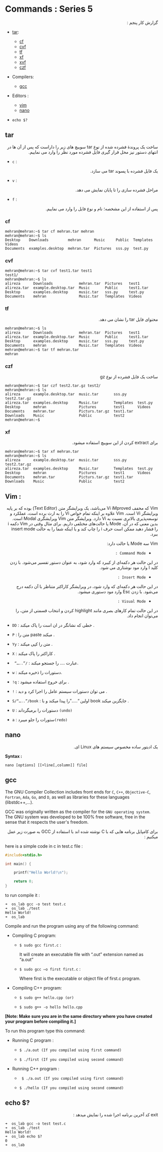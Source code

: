 # Commands  : Series 5

<div dir="rtl" markdown="1">
گزارش کار پنجم :‌
<div dir="ltr" markdown="1">

* [tar](#tar):
    * [cf](#cf)
    * [cvf](#cvf)
    * [tf](#tf)
    * [xf](#xf)
    * [xvf](#xvf)
    * [czf](#czf)


* Compilers:

    * [gcc](#gcc)

* Editors :
    * [vim](#vim)
    * [nano](#nano)

* `echo $?`


## tar

<div dir="rtl" markdown="1">
ساخت یک پروندۀ فشرده شده از نوع tar
سوییچ های زیر را داراست که پس از آن ها در انتهای دستور نیز محل قرار گیری فایل فشرده مورد نظر را وارد می نماییم.
<div dir="ltr" markdown="1">

* `c` : 

<div dir="rtl" markdown="1">
یک فایل فشرده با پسوند tar می سازد.
<div dir="ltr" markdown="1">

* `v` : 

<div dir="rtl" markdown="1">
مراحل فشرده سازی را تا پایان نمایش می دهد.
<div dir="ltr" markdown="1">

* `f` :

<div dir="rtl" markdown="1">
 پس از استفاده از این مشخصه؛ نام و نوع فایل را وارد می نماییم.
<div dir="ltr" markdown="1">

### cf

```
mehran@mehran:~$ tar cf mehran.tar mehran
mehran@mehran:~$ ls
Desktop    Downloads         mehran      Music     Public  Templates  Videos
Documents  examples.desktop  mehran.tar  Pictures  sss.py  test.py
```

### cvf 

```
mehran@mehran:~$ tar cvf test1.tar test1
test1/
mehran@mehran:~$ ls
alireza      Downloads            mehran.tar  Pictures   test1
alireza.tar  example.desktop.tar  Music       Public     test1.tar
Desktop      examples.desktop     music.tar   sss.py     test.py
Documents    mehran               Music.tar   Templates  Videos
```


### tf
<div dir="rtl" markdown="1">
محتوای فایل tar  را نشان می دهد. 
<div dir="ltr" markdown="1">

```
mehran@mehran:~$ ls
alireza      Downloads            mehran.tar  Pictures   test1
alireza.tar  example.desktop.tar  Music       Public     test1.tar
Desktop      examples.desktop     music.tar   sss.py     test.py
Documents    mehran               Music.tar   Templates  Videos
mehran@mehran:~$ tar tf mehran.tar 
mehran
```


### czf 
<div dir="rtl" markdown="1">
 ساخت یک فایل فشرده از نوع gz
<div dir="ltr" markdown="1">

```
mehran@mehran:~$ tar czf test2.tar.gz test2/
mehran@mehran:~$ ls
alireza      example.desktop.tar  music.tar       sss.py     test2.tar.gz
alireza.tar  examples.desktop     Music.tar       Templates  test.py
Desktop      mehran               Pictures        test1      Videos
Documents    mehran.tar           Picturs.tar.gz  test1.tar
Downloads    Music                Public          test2
mehran@mehran:~$ 
```


### xf 
<div dir="rtl" markdown="1">
 برای extract کردن از این سوییچ استفاده میشود.
<div dir="ltr" markdown="1">

```
mehran@mehran:~$ tar xf mehran.tar
mehran@mehran:~$ ls
alireza      example.desktop.tar  music.tar       sss.py     test2.tar.gz
alireza.tar  examples.desktop     Music.tar       Templates  test.py
Desktop      mehran               Pictures        test1      Videos
Documents    mehran.tar           Picturs.tar.gz  test1.tar
Downloads    Music                Public          test2
```

## Vim : 

<div dir="rtl" markdown="1">
Vim که مخفف Vi iMproved می‌باشد، یک ویرایشگر متن (Text Editor) بوده که بر پایه ویرایشگر Vi است. Vim علاوه بر اینکه تمام خواص Vi را به ارث برده است، عملکرد و توسعه‌پذیری بالاتری نسبت به Vi دارد.
ویرایشگر متن Vim ویرایشگری Modal است. بدین معنی که در آن، Mode یا حالت‌های مختلفی داریم. برای مثال وقتی در Vim دکمه i را فشار دهید ممکن است حرف i را چاپ کند و یا اینکه شما را به حالت insert mode ببرد.

Vim سه Mode یا حالت دارد:
<div dir="rtl" markdown="1">

* `Command Mode : `
<div dir="rtl" markdown="1">
در این حالت هر دکمه‌ای از کیبرد که وارد شود، به عنوان دستور تفسیر می‌شود.
 با زدن کلید I وارد مود نوشتاری می شود.
<div dir="rtl" markdown="1">

* `Insert Mode : `
<div dir="rtl" markdown="1">
در این حالت هر دکمه‌ای که وارد شود، در ویرایشگر کاراکتر متناظر با آن دکمه درج می‌شود.
با زدن Esc وارد مود دستوری میشود.
<div dir="rtl" markdown="1">

* `Visual Mode : `
<div dir="rtl" markdown="1">
در این حالت تمام کارهای بصری مانند highlight کردن و انتخاب قسمتی از متن، را می‌توان انجام داد.
<div dir="rtl" markdown="1">

<div dir="ltr" markdown="1">

* `DD` :  خطی که نشانگر در ان است را پاک میکند .

* `P` : متن را paste میکند .

* `Yy` : متن را کپی میکند .

* `X` : کاراکتر را پاک میکند .

* ` “…..”/` : عبارت …. را 
جستجو میکند.

* `w` : دستورات را ذخیره میکند.

* `!q` : برای خروج استفاده میشود .

* `!` : می توان دستورات سیستم عامل را اجرا کرد و دید .

* `S/“…..”/book` : اولین “…..”را پیدا میکند و با book جایگزین میکند .

* `U` : دستورات را برمیگرداند `(undo)`

* `a` : ستورات را جلو میبرد`(redo)`
<div dir="ltr" markdown="1">

## nano

<div dir="rtl" markdown="1">
یک ادیتور ساده مخصوص سیستم های Linux ای. 
<div dir="rtl" markdown="1">

<div dir="ltr" markdown="1">

**Syntax :**

`nano [options] [[+line[,column]] file]`
<div dir="ltr" markdown="1">

## gcc 

The GNU Compiler Collection includes front ends for `C`, `C++`, `Objective-C`, `Fortran`, `Ada`, `Go`, and `D`, as well as libraries for these languages (libstdc++,...).

GCC was originally written as the compiler for the `GNU operating system`. The GNU system was developed to be 100% free software, free in the sense that it respects the user's freedom.

<div dir="rtl" markdown="1">
برای کامپایل برنامه هایی که با C نوشته شده اند با استفاده از GCC به صورت زیر عمل میکنیم  : 
<div dir="rtl" markdown="1">


<div dir="ltr" markdown="1">

here is a simple code in c in test.c file : 

```c
#include<stdio.h>

int main() {

    printf("Hello World!\n");

    return 0;
}
```

to run compile it : 

```
➜  os_lab gcc -o test test.c 
➜  os_lab ./test 
Hello World!
➜  os_lab 
```

Compile and run the program using any of the following command:

* Compiling C program:

    * `$ sudo gcc first.c` : 
    
      It will create an executable file with “.out” extension named as “a.out”
    * `$ sudo gcc –o first first.c` : 

         Where first is the executable or object file of first.c program.

* Compiling C++ program:

    * `$ sudo g++ hello.cpp (or)`

    * `$ sudo g++ -o hello hello.cpp`

**[Note: Make sure you are in the same directory where you have created your program before compiling it.]**

To run this program type this command:

* Running C program : 

    * `$ ./a.out (If you compiled using first command)`

    * `$ ./first (If you compiled using second command)`

* Running C++ program : 

    *  ` $ ./a.out (If you compiled using first command)`

    *   `$ ./hello (If you compiled using second command)`

## echo $?

<div dir="rtl" markdown="1">
exit کد آخرین برنامه اجرا شده را نمایش میدهد : 
<div dir="rtl" markdown="1">

<div dir="ltr" markdown="1">

```
➜  os_lab gcc -o test test.c 
➜  os_lab ./test 
Hello World!
➜  os_lab echo $?
0
➜  os_lab 
```
